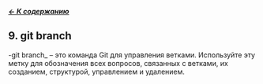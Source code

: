 [***<- К содержанию***](./readme.md)

## 9. git branch

-git branch_ – это команда Git для управления ветками. Используйте эту метку для обозначения всех вопросов, связанных с ветками, их созданием, структурой, управлением и удалением. 